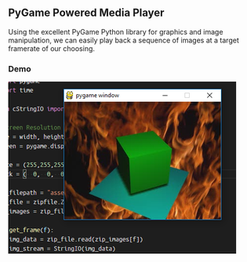 ## PyGame Powered Media Player

Using the excellent PyGame Python library for graphics and image manipulation, we can easily play back a sequence of images at a target framerate of our choosing.

### Demo
![Figure 1](./figures/fig1.png)